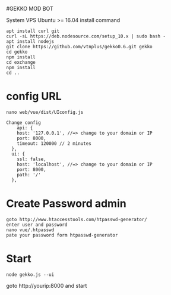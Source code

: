 #GEKKO MOD BOT

System VPS Ubuntu >= 16.04 
install command

	apt install curl git
	curl -sL https://deb.nodesource.com/setup_10.x | sudo bash -
	apt install nodejs
	git clone https://github.com/vtnplus/gekko0.6.git gekko
	cd gekko
	npm install
	cd exchange
	npm install
	cd ..

# config URL
	nano web/vue/dist/UIconfig.js

	Change config
		api: {
	    host: '127.0.0.1', //=> change to your domain or IP
	    port: 8000,
	    timeout: 120000 // 2 minutes
	  },
	  ui: {
	    ssl: false,
	    host: 'localhost', //=> change to your domain or IP
	    port: 8000,
	    path: '/'
	  },
# Create Password admin
	goto http://www.htaccesstools.com/htpasswd-generator/
	enter user and password
	nano vue/.htpasswd
	pate your password form htpasswd-generator
# Start
	node gekko.js --ui

goto http://yourip:8000
and start